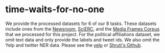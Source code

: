 # time-waits-for-no-one

We provide the processed datasets for 6 of our 8 tasks. These datasets include ones from the [Newsroom](https://lil.nlp.cornell.edu/newsroom/index.html), [SciERC](http://nlp.cs.washington.edu/sciIE/), and the [Media Frames Corpus](https://github.com/dallascard/media_frames_corpus) that we processed for this project. For the political affiliations dataset, we omit text data and only provide the labels and tweet ids. We also omit the Yelp and twitter NER data. Please see the [yelp](https://www.yelp.com/dataset) or [Shruti's Github](https://github.com/shrutirij/temporal-twitter-corpus). 



